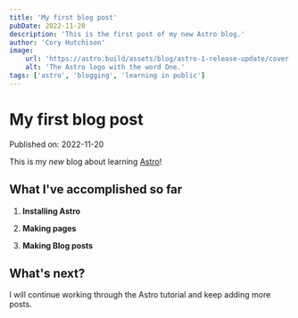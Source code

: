 ```yaml
---
title: 'My first blog post'
pubDate: 2022-11-20
description: 'This is the first post of my new Astro blog.'
author: 'Cory Hutchison'
image:
    url: 'https://astro.build/assets/blog/astro-1-release-update/cover.jpeg' 
    alt: 'The Astro logo with the word One.'
tags: ['astro', 'blogging', 'learning in public']
---
```

# My first blog post

Published on: 2022-11-20

This is my _new_ blog about learning [Astro](https://astro.build)!

## What I've accomplished so far

1. **Installing Astro**

2. **Making pages**

3. **Making Blog posts**

## What's next?

I will continue working through the Astro tutorial and keep adding more posts.
